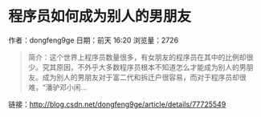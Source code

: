 # 程序员如何成为别人的男朋友
作者：dongfeng9ge
日期：前天 16:20
浏览量：2726
> 简介：这个世界上程序员数量很多，有女朋友的程序员在其中的比例却很少。究其原因，不外乎大多数程序员根本不知道怎么才能成为别人的男朋友。成为别人的男朋友对于富二代和拆迁户很容易，而对于程序员却很难，“潘驴邓小闲...

 链接：http://blog.csdn.net/dongfeng9ge/article/details/77725549
